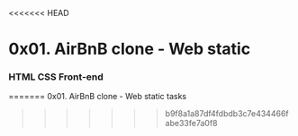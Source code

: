 <<<<<<< HEAD
# 0x01. AirBnB clone - Web static
### HTML	CSS	Front-end
=======
0x01. AirBnB clone - Web static tasks
>>>>>>> b9f8a1a87df4fdbdb3c7e434466fabe33fe7a0f8
